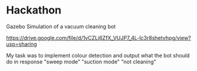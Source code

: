 # Hackathon
Gazebo Simulation of a vacuum cleaning bot

https://drive.google.com/file/d/1vCZLj6ZfX_VUJP7_4L-lc3r8shetvhpg/view?usp=sharing

My task was to implement colour detection and output what the bot should do in response "sweep mode" "suction mode" "not cleaning"  
